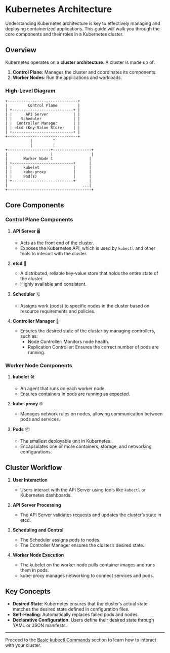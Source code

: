 # Kubernetes Architecture

Understanding Kubernetes architecture is key to effectively managing and deploying containerized applications. This guide will walk you through the core components and their roles in a Kubernetes cluster.

## Overview
Kubernetes operates on a **cluster architecture**. A cluster is made up of:

1. **Control Plane**: Manages the cluster and coordinates its components.
2. **Worker Nodes**: Run the applications and workloads.

### High-Level Diagram
```
+-------------------------------+
|         Control Plane         |
| +---------------------------+ |
| |      API Server           | |
| |    Scheduler              | |
| |  Controller Manager       | |
| | etcd (Key-Value Store)    | |
| +---------------------------+ |
+-------------------------------+
           |         ^
           |         |
+-------------------+-----------------+
|                   |                 |
|       Worker Node 1                |
| +---------------------------+      |
| |     kubelet               |      |
| |     kube-proxy            |      |
| |     Pod(s)                |      |
| +---------------------------+      |
|                                 ...|
+-------------------------------------+
```

## Core Components

### Control Plane Components

1. **API Server** 🖥️
   - Acts as the front end of the cluster.
   - Exposes the Kubernetes API, which is used by `kubectl` and other tools to interact with the cluster.

2. **etcd** 📒
   - A distributed, reliable key-value store that holds the entire state of the cluster.
   - Highly available and consistent.

3. **Scheduler** 🗓️
   - Assigns work (pods) to specific nodes in the cluster based on resource requirements and policies.

4. **Controller Manager** 🔄
   - Ensures the desired state of the cluster by managing controllers, such as:
     - Node Controller: Monitors node health.
     - Replication Controller: Ensures the correct number of pods are running.

### Worker Node Components

1. **kubelet** 🛠️
   - An agent that runs on each worker node.
   - Ensures containers in pods are running as expected.

2. **kube-proxy** 🌐
   - Manages network rules on nodes, allowing communication between pods and services.

3. **Pods** 📦
   - The smallest deployable unit in Kubernetes.
   - Encapsulates one or more containers, storage, and networking configurations.

## Cluster Workflow

1. **User Interaction**
   - Users interact with the API Server using tools like `kubectl` or Kubernetes dashboards.

2. **API Server Processing**
   - The API Server validates requests and updates the cluster’s state in etcd.

3. **Scheduling and Control**
   - The Scheduler assigns pods to nodes.
   - The Controller Manager ensures the cluster’s desired state.

4. **Worker Node Execution**
   - The kubelet on the worker node pulls container images and runs them in pods.
   - kube-proxy manages networking to connect services and pods.

## Key Concepts

- **Desired State**: Kubernetes ensures that the cluster’s actual state matches the desired state defined in configuration files.
- **Self-Healing**: Automatically replaces failed pods and nodes.
- **Declarative Configuration**: Users define their desired state through YAML or JSON manifests.

---

Proceed to the [Basic kubectl Commands](basic-kubectl-commands.md) section to learn how to interact with your cluster.

